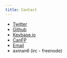 ```yaml
---
title: Contact
---
```


<ul class="">
  <li><a href="https://twitter.com/Axman6" class="icon fa-twitter"><span class="">Twitter</span></a></li>
  <li><a href="https://github.com/axman6" class="icon fa-github"><span class="">Github</span></a></li>
  <li><a href="https://keybase.io/axman6" class="icon fa-user-secret"><span class="">Keybase.io</span></a></li>
  <li><a href="https://www.meetup.com/CanFPG" class="icon fa-users"><span class="">CanFP</span></a></li>
  <li><a href="mailto:axman6@gmail.com" class="icon fa-envelope-o"><span class="">Email</span></a></li>
  <li><span class="icon fa-hashtag">axman6 (irc - freenode)</span></li>
</ul>